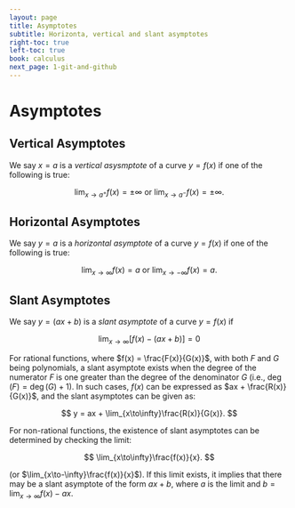 ```yaml
---
layout: page
title: Asymptotes
subtitle: Horizonta, vertical and slant asymptotes
right-toc: true
left-toc: true
book: calculus
next_page: 1-git-and-github
---
```


# Asymptotes

## Vertical Asymptotes

We say $x=a$ is a *vertical asysmptote* of a curve $y=f(x)$ if one of the following is true:

$$\lim_{x\to a^+}f(x)=\pm\infty\text{ or }\lim_{x\to a^-}f(x)=\pm\infty.$$

## Horizontal Asymptotes

We say $y=a$ is a *horizontal asymptote* of a curve $y=f(x)$ if one of the following is true:

$$\lim_{x\to \infty}f(x)=a\text{ or }\lim_{x\to-\infty}f(x)=a.$$

## Slant Asymptotes

We say $y=(ax + b)$ is a *slant asymptote* of a curve $y=f(x)$ if

$$
\lim_{x\to\infty} [f(x) - (ax + b)] = 0
$$

For rational functions, where $f(x) = \frac{F(x)}{G(x)}$, with both $F$ and $G$ being polynomials, a slant asymptote exists when the degree of the numerator $F$ is one greater than the degree of the denominator $G$ (i.e., $\deg(F) = \deg(G) + 1$). In such cases, $f(x)$ can be expressed as $ax + \frac{R(x)}{G(x)}$, and the slant asymptotes can be given as:

$$
y = ax + \lim_{x\to\infty}\frac{R(x)}{G(x)}.
$$

For non-rational functions, the existence of slant asymptotes can be determined by checking the limit:

$$
\lim_{x\to\infty}\frac{f(x)}{x}.
$$

(or $\lim_{x\to-\infty}\frac{f(x)}{x}$). If this limit exists, it implies that there may be a slant asymptote of the form $ax + b$, where $a$ is the limit and $b=\displaystyle\lim_{x\to\infty}f(x)-ax$.